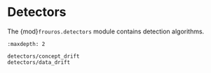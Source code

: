 # Detectors

The {mod}`frouros.detectors` module contains detection algorithms.

```{toctree}
:maxdepth: 2

detectors/concept_drift
detectors/data_drift
```
